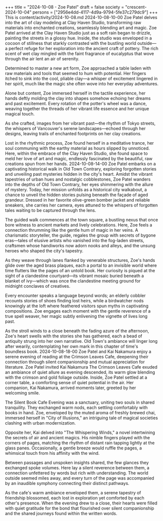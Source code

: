 +++
title = "2024-10-08 - Zoe Patel"
draft = false
society = "crescent-2024-10-04"
persons = ["2956e4dd-4117-4d9a-9794-5fe37c279dc9"]
+++
This is content/activity/2024-10-08.md
2024-10-08-10-00
Zoe Patel delves into the art of clay modeling at Clay Haven Studio, transforming raw materials into enchanted creations, seamlessly blending art and magic.
Zoe Patel arrived at the Clay Haven Studio just as a soft rain began to drizzle, painting the streets in a glossy hue. Inside, the studio was enveloped in a cocoon of stillness that starkly contrasted with the bustling world outside—a perfect refuge for her exploration into the ancient craft of pottery. The rich scent of wet clay mingled with the faint fragrance of eucalyptus that wove through the air lent an air of serenity.

Determined to master a new art form, Zoe approached a table laden with raw materials and tools that seemed to hum with potential. Her fingers itched to sink into the cool, pliable clay—a whisper of excitement lingered in her spirit, much like the magic she often wove into her everyday adventures.

Alone but content, Zoe immersed herself in the tactile experience, her hands deftly molding the clay into shapes somehow echoing her dreams and past excitement. Every rotation of the potter's wheel was a dance, weaving together the threads of her vibrant life essence and her unique magical touch.

As she crafted, images from her vibrant past—the rhythm of Tokyo streets, the whispers of Vancouver's serene landscapes—echoed through her designs, leaving trails of enchanted footprints on her clay creations.

Lost in the rhythmic process, Zoe found herself in a meditative trance, her soul communing with the earthy material as hours slipped by unnoticed. Here, within the embrace of the Clay Haven Studio, she found space to meld her love of art and magic, endlessly fascinated by the beautiful, raw creations spun from her hands.
2024-10-08-14-00
Zoe Patel embarks on a captivating historical walk in Old Town Contrary, exploring forgotten stories and unveiling past mysteries hidden in the city's heart.
Amidst the vibrant tapestries of urban hues and nostalgic cobblestones, Zoe Patel wanders into the depths of Old Town Contrary, her eyes shimmering with the allure of mystery. Today, her mission unfolds as a historical city walkabout, a chance to unveil the hidden stories pulsing beneath the façade of aged grandeur. Dressed in her favorite olive-green bomber jacket and reliable sneakers, she carries her camera, eyes attuned to the whispers of forgotten tales waiting to be captured through the lens.

The guided walk commences at the town square, a bustling nexus that once bore witness to ancient markets and lively celebrations. Here, Zoe feels a connection thrumming like the gentle hum of magic in her veins. A charismatic storyteller, the guide, regales the group with secrets of bygone eras—tales of elusive artists who vanished into the fog-laden streets, craftsmen whose handiworks now adorn nooks and alleys, and the unsung heroes who shaped the city's tapestry.

As they weave through lanes flanked by venerable structures, Zoe's hands glide over the aged brass plaques, each a portal to an invisible world where time flutters like the pages of an untold book. Her curiosity is piqued at the sight of a clandestine courtyard—its vibrant mosaic buried beneath a blanket of ivy—which was once the clandestine meeting ground for midnight conclaves of creatives.

Every encounter speaks a language beyond words; an elderly cobbler recounts stories of shoes finding lost heirs, while a birdwatcher nods knowingly at the loft where feathered visitors spun myths in captivating compositions. Zoe engages each moment with the gentle reverence of a true spell weaver, her magic subtly enlivening the vignette of lives long past.

As the stroll winds to a close beneath the fading azure of the afternoon, Zoe's heart swells with the stories she has gathered, each a bead of antiquity strung into her own narrative. Old Town's ambiance will linger long after wearily, contemplating her own mark in this chapter of time's boundless book.
2024-10-08-18-00
Zoe Patel and Kai Nakamura enjoy a serene evening of reading at the Crimson Leaves Cafe, deepening their connection through silent companionship and mutual appreciation for literature.
Zoe Patel invited Kai Nakamura
The Crimson Leaves Cafe exuded an ambiance of quiet allure as evening descended, its warm glow blending with the crimson and gold foliage outside. Inside, Zoe Patel settled at a corner table, a comforting sense of quiet potential in the air. Her companion, Kai Nakamura, arrived moments later, greeted by her welcoming smile.

The Silent Book Cafe Evening was a sanctuary, uniting two souls in shared tranquility. They exchanged warm nods, each settling comfortably with books in hand. Zoe, enveloped by the muted aroma of freshly brewed chai, immersed herself in "City of Illusions," an intriguing tale of magical societies clashing with urban modernization.

Opposite her, Kai delved into "The Whispering Winds," a novel intertwining the secrets of air and ancient magics. His nimble fingers played with the corners of pages, matching the rhythm of distant rain tapping lightly at the glass panes. Occasionally, a gentle breeze would ruffle the pages, a whimsical touch from his affinity with the wind.

Between passages and unspoken insights shared, the few glances they exchanged spoke volumes. Here lay a silent reverence between them, a connection unfettered by words but rich with understanding. The world outside seemed miles away, and every turn of the page was accompanied by an inaudible symphony connecting their distinct pathways.

As the cafe's warm ambiance enveloped them, a serene tapestry of friendship blossomed, each lost in exploration yet comforted by each other's presence. When the evening drew to a close, their hearts were filled with quiet gratitude for the bond that flourished over silent companionship and the shared journeys found within the written words.
